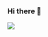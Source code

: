 ### Hi there 👋

![](https://github-readme-stats.vercel.app/api?username=chiragrank&show_icons=true&count_private=true&hide=stars&theme=gotham)
